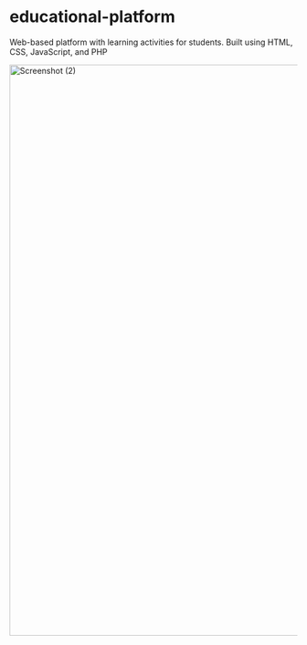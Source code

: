 # educational-platform
Web-based platform with learning activities for students. Built using HTML, CSS, JavaScript, and PHP

<img width="1000" height="1000" alt="Screenshot (2)" src="https://github.com/user-attachments/assets/1b18cbe4-60d7-46c0-aaa5-42efd5e2e027" />

